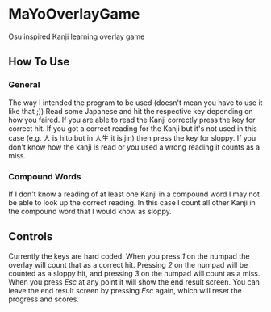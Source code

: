 # MaYoOverlayGame
Osu inspired Kanji learning overlay game

## How To Use

### General

The way I intended the program to be used (doesn't mean you have to use it like that ;))
Read some Japanese and hit the respective key depending on how you faired.
If you are able to read the Kanji correctly press the key for correct hit.
If you got a correct reading for the Kanji but it's not used in this case (e.g. 人 is hito but in 人生 it is jin)
then press the key for sloppy.
If you don't know how the kanji is read or you used a wrong reading it counts as a miss.

### Compound Words

If I don't know a reading of at least one Kanji in a compound word I may not be able to look up the correct reading.
In this case I count all other Kanji in the compound word that I would know as sloppy.

## Controls

Currently the keys are hard coded.
When you press *1* on the numpad the overlay will count that as a correct hit.
Pressing *2* on the numpad will be counted as a sloppy hit,
and pressing *3* on the numpad will count as a miss.
When you press *Esc* at any point it will show the end result screen.
You can leave the end result screen by pressing *Esc* again, which will reset the progress and scores.